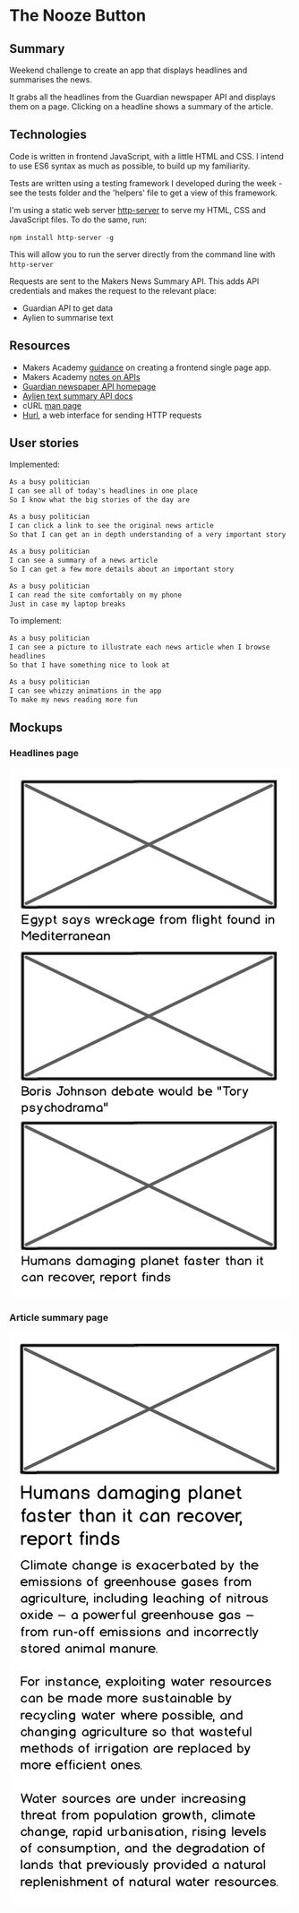 # The Nooze Button

## Summary

Weekend challenge to create an app that displays headlines and summarises the
news.

It grabs all the headlines from the Guardian newspaper API and displays them on
a page. Clicking on a headline shows a summary of the article.

## Technologies

Code is written in frontend JavaScript, with a little HTML and CSS. I intend to
use ES6 syntax as much as possible, to build up my familiarity.

Tests are written using a testing framework I developed during the week - see
the tests folder and the 'helpers' file to get a view of this framework.

I'm using a static web server [http-server](https://www.npmjs.com/package/http-server) to serve my HTML, CSS and JavaScript files.
To do the same, run:  

`npm install http-server -g`

This will allow you to run the server directly from the command line with
`http-server`

Requests are sent to the Makers News Summary API. This adds API credentials and
makes the request to the relevant place:
* Guardian API to get data  
* Aylien to summarise text  

## Resources

* Makers Academy [guidance](https://github.com/makersacademy/course/blob/master/further_javascript/frontend_single_page_app_guidance.md) on creating a frontend single page app.
* Makers Academy [notes on APIs](https://github.com/emmavanoss/news-summary-challenge/blob/master/api-notes.md)
* [Guardian newspaper API homepage](http://open-platform.theguardian.com/documentation/)
* [Aylien text summary API docs](http://docs.aylien.com/docs/summarize)
* cURL [man page](https://curl.haxx.se/docs/manpage.html)
* [Hurl](https://www.hurl.it/), a web interface for sending HTTP requests

## User stories

Implemented:

```
As a busy politician
I can see all of today's headlines in one place
So I know what the big stories of the day are
```

```
As a busy politician
I can click a link to see the original news article
So that I can get an in depth understanding of a very important story
```

```
As a busy politician
I can see a summary of a news article
So I can get a few more details about an important story
```

```
As a busy politician
I can read the site comfortably on my phone
Just in case my laptop breaks
```

To implement:

```
As a busy politician
I can see a picture to illustrate each news article when I browse headlines
So that I have something nice to look at
```

```
As a busy politician
I can see whizzy animations in the app
To make my news reading more fun
```

## Mockups

### Headlines page

![Headlines page mockup](/images/news-summary-project-headlines-page-mockup.png)

### Article summary page

![Article page mockup](/images/news-summary-project-article-page-mockup.png)

